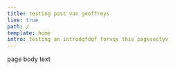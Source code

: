 ```yaml
---
title: testing post van geoffreys
live: true
path: /
template: home
intro: testing an introdqfdqf forvqv this pagesestyv
---
```


page body text
